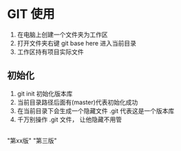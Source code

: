 
# GIT 使用

1. 在电脑上创建一个文件夹为工作区
2. 打开文件夹右键 git base here 进入当前目录
3. 工作区持有项目实际文件

## 初始化
1. git init 初始化版本库
2. 当前目录路径后面有(master)代表初始化成功
3. 在当前目录下会生成一个隐藏文件 .git 代表这是一个版本库
4. 千万别操作 .git 文件， 让他隐藏不用管

## 

"第xx版"
"第三版"